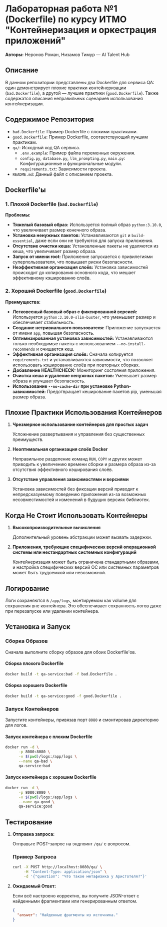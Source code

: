# Лабораторная работа №1 (Dockerfile) по курсу ИТМО "Контейнеризация и оркестрация приложений"

**Авторы:** Неронов Роман, Низамов Тимур — AI Talent Hub

## Описание

В данном репозитории представлены два Dockerfile для сервиса QA: один демонстрирует плохие практики контейнеризации (`bad.Dockerfile`), а другой — лучшие практики (`good.Dockerfile`). Также содержатся описания неправильных сценариев использования контейнеризации.

## Содержимое Репозитория

- `bad.Dockerfile`: Пример Dockerfile с плохими практиками.
- `good.Dockerfile`: Пример Dockerfile, соответствующий лучшим практикам.
- `qa/`: Исходный код QA сервиса.
  - `.env.example`: Пример файла переменных окружения.
  - `config.py`, `database.py`, `llm_prompting.py`, `main.py`: Конфигурационные и функциональные модули.
  - `requirements.txt`: Зависимости проекта.
- `README.md`: Данный файл с описанием проекта.

## Dockerfile'ы

### 1. Плохой Dockerfile (`bad.Dockerfile`)

**Проблемы:**
- **Тяжелый базовый образ:** Используется полный образ `python:3.10.0`, что увеличивает размер конечного образа.
- **Установка ненужных пакетов:** Устанавливаются `git` и `build-essential`, даже если они не требуются для запуска приложения.
- **Отсутствие очистки кеша:** Установленные пакеты не удаляются из кеша, что увеличивает размер образа.
- **Запуск от имени root:** Приложение запускается с привилегиями суперпользователя, что повышает риски безопасности.
- **Неэффективная организация слоёв:** Установка зависимостей происходит до копирования основного кода, что мешает эффективному кэшированию слоёв.

### 2. Хороший Dockerfile (`good.Dockerfile`)

**Преимущества:**
- **Легковесный базовый образ с фиксированной версией:** Используется `python:3.10.0-slim-buster`, что уменьшает размер и обеспечивает стабильность.
- **Создание нетривиального пользователя:** Приложение запускается от имени `app`, повышая безопасность.
- **Оптимизированная установка зависимостей:** Устанавливаются только необходимые пакеты с использованием `--no-install-recommends` и очищается кеш.
- **Эффективная организация слоёв:** Сначала копируется `requirements.txt` и устанавливаются зависимости, что позволяет использовать кэширование слоёв при повторных сборках.
- **Добавление HEALTHCHECK:** Мониторинг состояния приложения.
- **Очистка кеша и удаление ненужных пакетов:** Уменьшает размер образа и улучшает безопасность.
- **Использование `--no-cache-dir` при установке Python-зависимостей:** Предотвращает кеширование пакетов pip, уменьшая размер образа.

## Плохие Практики Использования Контейнеров

1. **Чрезмерное использование контейнеров для простых задач**

   Усложнение развертывания и управления без существенных преимуществ.

2. **Неоптимальная организация слоёв Docker**

   Неправильное разделение команд `RUN`, `COPY` и других может приводить к увеличению времени сборки и размера образа из-за отсутствия эффективного кэширования слоёв.

3. **Отсутствие управления зависимостями и версиями**

   Установка зависимостей без фиксации версий приводит к непредсказуемому поведению приложения из-за возможных несовместимостей и изменений в будущих версиях библиотек.

## Когда Не Стоит Использовать Контейнеры

1. **Высокопроизводительные вычисления**

   Дополнительный уровень абстракции может вызвать задержки.

2. **Приложения, требующие специфических версий операционной системы или нестандартных системных конфигураций**

   Контейнеризация может быть ограничена стандартными образами, и настройка специфических версий ОС или системных параметров может быть трудоемкой или невозможной.

## Логирование

Логи сохраняются в `/app/logs`, монтируемом как volume для сохранения вне контейнера. Это обеспечивает сохранность логов даже при перезапуске или удалении контейнера.

## Установка и Запуск

### Сборка Образов

Сначала выполните сборку образов для обоих Dockerfile'ов.

#### Сборка плохого Dockerfile
```bash
docker build -t qa-service:bad -f bad.Dockerfile .
```
#### Сборка хорошего Dockerfile
```bash
docker build -t qa-service:good -f good.Dockerfile .
```

### Запуск Контейнеров

Запустите контейнеры, привязав порт `8080` и смонтировав директорию для логов.

#### Запуск контейнера с плохим Dockerfile
```bash
docker run -d \
      -p 8080:8080 \
      -v $(pwd)/logs:/app/logs \
      --name qa-bad \
      qa-service:bad
```
#### Запуск контейнера с хорошим Dockerfile
```bash
docker run -d \
      -p 8080:8080 \
      -v $(pwd)/logs:/app/logs \
      --name qa-good \
      qa-service:good
```

## Тестирование

1. **Отправка запроса:**

   Отправьте POST-запрос на эндпоинт `/qa/` с вопросом.

   ### Пример Запроса

   ```bash
   curl -X POST http://localhost:8080/qa/ \
        -H "Content-Type: application/json" \
        -d '{"question": "Что такое метафизика у Аристотеля?"}'
   ```

2. **Ожидаемый Ответ:**

   Если всё настроено корректно, вы получите JSON-ответ с найденными фрагментами или генерированным ответом.

   ```json
   {
     "answer": "Найденные фрагменты из источника."
   }
   ```